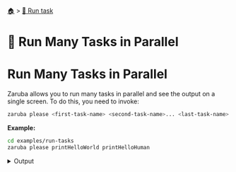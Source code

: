 <!--startTocHeader-->
[🏠](../README.md) > [🏃 Run task](README.md)
# 🍻 Run Many Tasks in Parallel
<!--endTocHeader-->

# Run Many Tasks in Parallel

Zaruba allows you to run many tasks in parallel and see the output on a single screen. To do this, you need to invoke:

```bash
zaruba please <first-task-name> <second-task-name>... <last-task-name>
```

__Example:__

<!--startCode-->
```bash
cd examples/run-tasks
zaruba please printHelloWorld printHelloHuman
```
 
<details>
<summary>Output</summary>
 
```````
🤖 🔎 Job Starting...
         Elapsed Time: 1.19µs
         Current Time: 09:10:19
🤖 🏁 Running 🍎 printHelloWorld runner (Attempt 1 of 3) on /home/gofrendi/zaruba/docs/examples/run-tasks
🤖 🏁 Running 🍏 printHelloHuman runner (Attempt 1 of 3) on /home/gofrendi/zaruba/docs/examples/run-tasks
🤖    🚀 🍎 printHelloWorld      hello world
🤖 🎉 Successfully running 🍎 printHelloWorld runner (Attempt 1 of 3)
🤖 🎉 Successfully running 🍏 printHelloHuman runner (Attempt 1 of 3)
🤖    🚀 🍏 printHelloHuman      hello human
🤖 🔎 Job Running...
         Elapsed Time: 2.56427ms
         Current Time: 09:10:19
🤖 🎉 🎉🎉🎉🎉🎉🎉🎉🎉🎉🎉🎉
🤖 🎉 Job Complete!!! 🎉🎉🎉
🤖 🔥 Terminating
🤖 🔎 Job Ended...
         Elapsed Time: 406.988857ms
         Current Time: 09:10:20
zaruba please printHelloWorld printHelloHuman
```````
</details>
<!--endCode-->


<!--startTocSubtopic-->

<!--endTocSubtopic-->